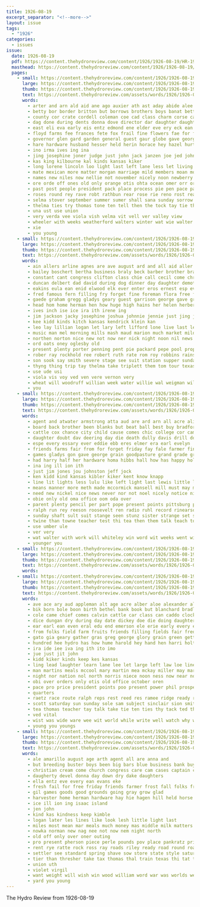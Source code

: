 ```yaml
---
title: 1926-08-19
excerpt_separator: "<!--more-->"
layout: issue
tags:
  - "1926"
categories:
  - issues
issue:
  date: 1926-08-19
  pdf: https://content.thehydroreview.com/content/1926/1926-08-19/HR-1926-08-19.pdf
  masthead: https://content.thehydroreview.com/content/1926/1926-08-19/masthead/HR-1926-08-19.jpg
  pages:
    - small: https://content.thehydroreview.com/content/1926/1926-08-19/small/HR-1926-08-19-01.jpg
      large: https://content.thehydroreview.com/content/1926/1926-08-19/large/HR-1926-08-19-01.jpg
      thumb: https://content.thehydroreview.com/content/1926/1926-08-19/thumbnails/HR-1926-08-19-01.jpg
      text: https://content.thehydroreview.com/assets/words/1926/1926-08-19/HR-1926-08-19-01.txt
      words:
        - arter and arn ald aid ane ago auxier ath ast aday abide alee angel alin ana ager august arthur aly age anthon adie ala agri acon asa arm arch all ara ask are ada alla acy ave ard alfalfa
        - betty bor border britton but borrows brothers boys banat better body bouquet board busi baptist butler begin both back bon blakley brought been boy bae billie best bride bridgeport base basen benedict born bear brides baal boss
        - county cor crate cordell coleman coe cad class charm corse carl clinton colorado claude coy christian colbert caldwell card cadet carter church cote coa cushing cape cooling child corner carry cake con can came city cheap congress
        - dag done during dents donna dove director dar daughter daughters days della date dey day dillon death desire deal
        - east eli eva early eis entz edmond ene elder eve ery eck ean every eldon elmer
        - floyd farms fee frances fete fox frail fine flowers fae for foot few farm fred friends fellow former fron forth first fix feller fer ferns from
        - governor glen gard garden general guest gaur globe gave georgette goods gall gatien groom green george grounds gertrude grass gor gin good getting going graves
        - hare hardware husband hesser held herin horace hey hazel hurt hiss hearty hard had home hon hose harry helps hes has head high han hamons habit house howard henke hed hine hydro health hee hamilton hutchinson her henry herndon
        - ino irma ives ing ina
        - jing josephine joner judge just john jack janzen joe jed johnson jones jay johnston
        - kas king kilbourne kal kinds kansas kiker
        - long lorene lincoln loo light last left lane less let living lease leeper lady lucile luck large life lax lor lome lewis liller lee later little lankard laughter les lora
        - mate mexican more matter morgan marriage mild members moan most mulle morris mer mildred much many man miller miss marion mand main mound march mullen may monday maturin morn mor mee miles mabel max mamie mae mith men murphy machin made mon mis mers mar moi mary
        - names new niles now nellie not november nicely noon newberry nash nisson north neighbors night newton nickle nance nims name ner
        - ore orde off ones old only orange otis ohta ocean omer orr ors
        - past post people president pack place process pie pen pace pare path pretty pela pastor pay part pro pencil peal
        - roses round rey rave robt rathbun rear rose rie reno rost read rings rick res ready rious reading ree ruck rahe reynolds rome ridenour
        - selma stover september summer sumer shall sana sunday sorrow see senator solo stange sam style son said stockton sample sar span saline state stones seeker smith shaw saar she show street service start sister seven sneed sal sell six schools shen sale sheen seed soon school sang star
        - thelma ties try thomas tone ten tell then the tock tay tie thy tain toy teed ting them town tes ton texas tad trip tony thrall toth tho than trey tart thet title train too tees tra thie tha
        - una ust use union
        - very verda vee viola vish velma vit vell ver valley view
        - wheeler with weeks weatherford walters winter wat wie walter wear wilson weare was withee wilma want won week waller while work wess way war wit went wil will wedding whiteley wink white wheat ware
        - xie
        - you young
    - small: https://content.thehydroreview.com/content/1926/1926-08-19/small/HR-1926-08-19-02.jpg
      large: https://content.thehydroreview.com/content/1926/1926-08-19/large/HR-1926-08-19-02.jpg
      thumb: https://content.thehydroreview.com/content/1926/1926-08-19/thumbnails/HR-1926-08-19-02.jpg
      text: https://content.thehydroreview.com/assets/words/1926/1926-08-19/HR-1926-08-19-02.txt
      words:
        - ain allers arline agnes are ave august ard and all aid aller albert
        - bailey boschert bertha business braly beck barber brother brands bert bill bond baby bil barrett boys been buy best bal
        - constant cant congress clifton class chie call cecil come chris canyon crissman cas cha curtis chile came cook cream cordell carver colony caller city cedar coogan chism claude calle can company childres child corn cor carry church charlie colorado
        - duncan delbert dad david during dog dinner day daughter demotte dewey den dick days
        - eakins eula ean enid elwood elk ever enter eros ernest esp every elmer eakin ent egg end early
        - fred famous fern filling fry forget fine foreman flora free found fron few frank fatal fresh for fell fram from fruits fath friday folsom friends flynn fam
        - gaede graham gregg gladys geary guest garrison george gave green ghost guy good
        - head hom home herman hen how huge high hains her helen herbert hota handsome house hydro heen hay henry heir hopewell hot herndon hardin haby had huffman homes haggard has
        - ives inch ise ice ira ith irene ing
        - jim jackson jacky josephine joshua johnnie jennie just jing john jade jones jeu
        - kee kidd kinds kitch kansas kendrick klein kan
        - leo lay lillian logan let lary left lifford lone live last lester levi lee laughter lorene lake louden list lawton line lou lankard lair learn locks lente lucile lamotte les little
        - music man mel morning mills mash maud marion much market mildred mound miles miss mill maybell menary monday maurice members meal magnolia mis miller mary missouri made
        - northen norton nice new not now ner nick night noon nil news north
        - ord oats oney oglesby old
        - present plenty porter penning pent pie packard pepe pool props president points per past pitzer park place pleas part por pretty pat
        - rober ray rockhold ree robert ruth rate rom roy robbins rains ready rosser red rain robertson raymond reno ralph rinehart rand rich
        - son sook say smith severe stage see suit station supper sunda sister saturday stockton sever sell sor september sur sick sun seven stutz spain strange sam strong schoo school stover still south seems sic sale start scott sims sights sunday sons
        - thyng thing trip tay thelma take triplett them tom tour texas thomas too tobe tree thi the taylor tim telling ton tes tant taste thur
        - use ude usi
        - viola vis voy ved ven vere vernon very
        - wheat will woodruff willian week water willie wal weigman williams weeks wife wee western willard winter willis wilson weather wakefield weatherford wilbur write wax while west webb want woodward white wyatt was welcome wei wright walt with
        - you
    - small: https://content.thehydroreview.com/content/1926/1926-08-19/small/HR-1926-08-19-03.jpg
      large: https://content.thehydroreview.com/content/1926/1926-08-19/large/HR-1926-08-19-03.jpg
      thumb: https://content.thehydroreview.com/content/1926/1926-08-19/thumbnails/HR-1926-08-19-03.jpg
      text: https://content.thehydroreview.com/assets/words/1926/1926-08-19/HR-1926-08-19-03.txt
      words:
        - agent and atwater armstrong atta aud are ard arn all acre aline awa arkansas
        - board back brother been blanks but beat ball best buy bradford binder big black birth bank bill britton bet ballot better boy
        - cattle cox chance city child cause comes chic college cor came childre can chick crank card claude come corn charles coy cat coupe cine cotton county cure carney check
        - daughter doubt dav deering day die death dully davis drill doc during don dunlap duce duckett
        - espe every essary ever eddie ebb eres elmer era earl evelyn
        - friends farms fair from for forget friday fay fale farmer fine friendly first found fram farm few fore fred fall foss francina frank frost fail feast former
        - games gladys gon gave george grain goodpasture grand grade ground grown good going given grandson glen
        - had harry half her hardware homa hibbs hall how has happy holte hard held house hicks hutter herndon howar hey hull hydro holding holter home hand
        - ina ing ill ion ith
        - just jim jones jou johnston jeff jock
        - ken kidd kind kansas kibler kiker kent know knapp
        - line lit lights less lulu like left light last lewis little lave list lena land lillie
        - means manner more meth made mccormick mansell mill must may mark much mean money many mee miss morgan might mauri menary miller missouri
        - need new nickel nice news never nor not noel nicely notice nisson north
        - obie only old oma office oom oda over
        - parent plenty pencil per part pope present points pittsburg pro perry pride pounds
        - ralph run rey reeson roosevelt ren radio ruhl record rinearson ray rel rent
        - sunday shaft sult suit stange seen stunz sister strange set sample such stall start stand saturday soard sudan seems seed spring soni show state shave states speech second she school sever see son shorty sar samples
        - twine than towne teacher test thi tea then them talk teach tobe tune till trip take thacker ture texas the tell tin table tate tien
        - use umber ule
        - ver very
        - wat walter with work will whiteley win word wit weeks went wish wil wort wide weather world waste want well worn way week words while wheat whitehurst wan winter was why weatherford
        - younger you
    - small: https://content.thehydroreview.com/content/1926/1926-08-19/small/HR-1926-08-19-04.jpg
      large: https://content.thehydroreview.com/content/1926/1926-08-19/large/HR-1926-08-19-04.jpg
      thumb: https://content.thehydroreview.com/content/1926/1926-08-19/thumbnails/HR-1926-08-19-04.jpg
      text: https://content.thehydroreview.com/assets/words/1926/1926-08-19/HR-1926-08-19-04.txt
      words:
    - small: https://content.thehydroreview.com/content/1926/1926-08-19/small/HR-1926-08-19-05.jpg
      large: https://content.thehydroreview.com/content/1926/1926-08-19/large/HR-1926-08-19-05.jpg
      thumb: https://content.thehydroreview.com/content/1926/1926-08-19/thumbnails/HR-1926-08-19-05.jpg
      text: https://content.thehydroreview.com/assets/words/1926/1926-08-19/HR-1926-08-19-05.txt
      words:
        - ave ace ary aud appleman alt age acre alber aloe alexander alden ann ard ale able all aland anima and aubrey are acres ane allen aims
        - bik born bole boon birth bethel bank book but blanchard bradley bey business blow ball back barnes been buy bickell bollinger buyers better binder bread busi bernice begin
        - cole came chief comes calvin cattle car class can caddo clock con close courts cad cool cal cold cart corn candies course county cation chester creek city crus cute col come cope crown chronic coolidge care cadd child
        - dice dungan dry during day date dickey doe die doing daughters does drinks dan days deering drought
        - ear earl ean even eral edu end emerson ele erie early every ery elmer excellent ener
        - from folks field farm fruits friends filling fields fair fred first fails fresh fon friday for
        - gato gia geary gather gras greg george glory grain green getting grace gan gas gum good
        - hundred hee hydro has how hume harold hey hand hen harri holter hatfield hudson halls hort home hodges had her hinton hes hall hardware
        - ira ide iee iva ing ith ito imo
        - jue just jit john
        - kidd kiker kinds keep kes kansas
        - ling lead laughter learn lane lee let large left law loe line leonard labor love likely look lie like
        - man martins meals mccool mary martin mea mckay miller may mare miss mill mcquay money monday mar marie most min mabe mere more mode mol moral mccormick
        - night nor nation nol north norris niece noon ness now near not
        - obi over orders only otis old office october oren
        - pace pro price president points poo present power phil prosper place public people piston pene proper phon per profit
        - quarters
        - raetz race route ralph reps rest reed res ramee ridge ready real rin risk reach roc ray rain
        - scott saturday sun sunday sole sam subject sinclair sion smith sale sales step sal swift station seven sita sing son strength sone save school still service such set secret sil see style season she soul short seer stalk stephenson sim silver shorty sell sept state star simmons seem seth
        - tea thomas teacher tay talk take tie ten ties thy tack ted than tia tine trill then tra tey teed thing thi the
        - ved vital
        - wist was wide ware wee wit world while write well watch why went week words will wil with
        - young you youngs
    - small: https://content.thehydroreview.com/content/1926/1926-08-19/small/HR-1926-08-19-06.jpg
      large: https://content.thehydroreview.com/content/1926/1926-08-19/large/HR-1926-08-19-06.jpg
      thumb: https://content.thehydroreview.com/content/1926/1926-08-19/thumbnails/HR-1926-08-19-06.jpg
      text: https://content.thehydroreview.com/assets/words/1926/1926-08-19/HR-1926-08-19-06.txt
      words:
        - ale amarillo august age arth agent all are anna and
        - but breeding buster boys been big bars blue business bank buy breed block best ball bridgeport bridges byars better board
        - christian cream come church congress care cam cases captain county chet class chief contin carnival coupe civil cake chamber cruzan city center chronic cool
        - daugherty devel donna day down dry dake daughters
        - ella entz eve every ean evans eke
        - fresh fail for free friday friends farmer frost fall folks from fer friendly fulton fand first
        - gil games goods good grounds going gray grow glad
        - harvester home herman hardware hay hie hagen hill held horse has hen house halt hundred hart honor hydro high hand him
        - ice ill ion ing isaac island
        - jen john
        - kind kas kindness keep kimble
        - logan later les lines like look lesh little light last
        - miles most mean mar meals much money mas middle milk matters more mack marie major mount made
        - nowka norman new nag nee not now nem night north
        - old off only over oner outing
        - pro present pherson piece perle pounds pov place pankratz price part per public pump pleasure
        - rent rye ratte rock ross ray roads riley ready road round roa rag
        - settler see standard spring shave sow store state style saturday sae stan sule soon sunday son school suits smi show stover street sea servant ser shakes surprise sale sames sons stock
        - tier than thresher take tax thomas thal train texas thi tat tay tee the trip them
        - union uth
        - violet virgil
        - want weight will wish win wood william word war was worlds week work while west winner with
        - yard you young
---
```


The Hydro Review from 1926-08-19

<!--more-->

